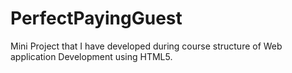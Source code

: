 # PerfectPayingGuest

Mini Project that I have developed during course structure of Web application Development using HTML5.
